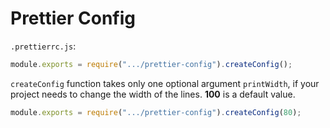 # Prettier Config

`.prettierrc.js`:

```js
module.exports = require(".../prettier-config").createConfig();
```

`createConfig` function takes only one optional argument `printWidth`, if your
project needs to change the width of the lines. **100** is a default value.

```js
module.exports = require(".../prettier-config").createConfig(80);
```
